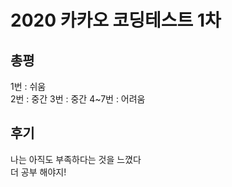 # 2020 카카오 코딩테스트 1차 
## 총평
1번 : 쉬움  
2번 : 중간
3번 : 중간
4~7번 : 어려움
## 후기
나는 아직도 부족하다는 것을 느꼈다  
더 공부 해야지!  
